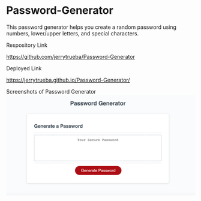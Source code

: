 # Password-Generator
This password generator helps you create a random password using numbers, lower/upper letters, and special characters.


Respository Link

https://github.com/jerrytrueba/Password-Generator


Deployed Link

https://jerrytrueba.github.io/Password-Generator/


Screenshots of Password Generator
![](Assets/Images/Screenshotone.png)
